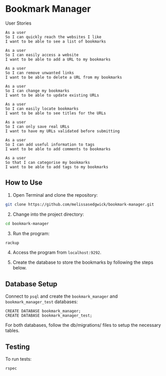 # Bookmark Manager

User Stories

```
As a user
So I can quickly reach the websites I like
I want to be able to see a list of bookmarks

As a user
So I can easily access a website
I want to be able to add a URL to my bookmarks

As a user
So I can remove unwanted links
I want to be able to delete a URL from my bookmarks

As a user
So I can change my bookmarks
I want to be able to update existing URLs

As a user
So I can easily locate bookmarks
I want to be able to see titles for the URLs

As a user
So I can only save real URLs
I want to have my URLs validated before submitting

As a user
So I can add useful information to tags
I want to be able to add comments to bookmarks

As a user
So that I can categorise my bookmarks
I want to be able to add tags to my bookmarks
```

## How to Use ##
1. Open Terminal and clone the repository:
```bash
git clone https://github.com/melissasedgwick/bookmark-manager.git
```
2. Change into the project directory:
```bash
cd bookmark-manager
```
3. Run the program:
```bash
rackup
```
4. Access the program from `localhost:9292`.

5. Create the database to store the bookmarks by following the steps below.


## Database Setup ##

Connect to `psql` and create the `bookmark_manager` and `bookmark_manager_test` databases:

```
CREATE DATABASE bookmark_manager;
CREATE DATABASE bookmark_manager_test;
```

For both databases, follow the db/migrations/ files to setup the necessary tables. 

## Testing ##

To run tests:

`rspec`

